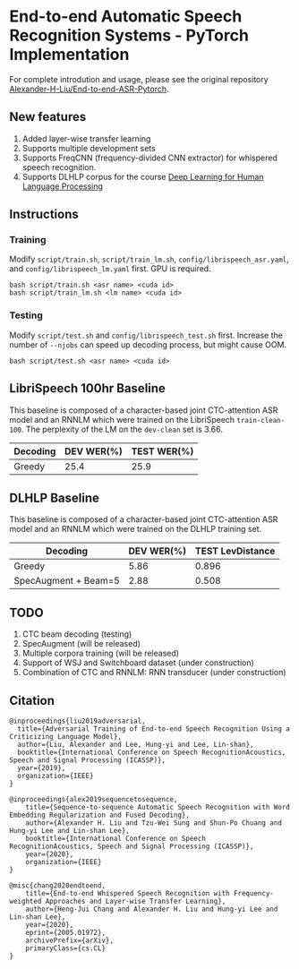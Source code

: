 # End-to-end Automatic Speech Recognition Systems - PyTorch Implementation
For complete introdution and usage, please see the original repository [Alexander-H-Liu/End-to-end-ASR-Pytorch](https://github.com/Alexander-H-Liu/End-to-end-ASR-Pytorch).
## New features
1. Added layer-wise transfer learning
2. Supports multiple development sets
3. Supports FreqCNN (frequency-divided CNN extractor) for whispered speech recognition.
4. Supports DLHLP corpus for the course [Deep Learning for Human Language Processing](http://speech.ee.ntu.edu.tw/~tlkagk/courses_DLHLP20.html)

## Instructions
### Training
Modify `script/train.sh`, `script/train_lm.sh`, `config/librispeech_asr.yaml`, and `config/librispeech_lm.yaml` first. GPU is required.
```
bash script/train.sh <asr name> <cuda id>
bash script/train_lm.sh <lm name> <cuda id>
```
### Testing
Modify `script/test.sh` and `config/librispeech_test.sh` first. Increase the number of `--njobs` can speed up decoding process, but might cause OOM.
```
bash script/test.sh <asr name> <cuda id>
```

## LibriSpeech 100hr Baseline
This baseline is composed of a character-based joint CTC-attention ASR model and an RNNLM which were trained on the LibriSpeech `train-clean-100`. The perplexity of the LM on the `dev-clean` set is 3.66. 

| Decoding | DEV WER(%) | TEST WER(%) |
| -------- | ---------- | ----------- |
| Greedy   | 25.4       | 25.9        |

## DLHLP Baseline
This baseline is composed of a character-based joint CTC-attention ASR model and an RNNLM which were trained on the DLHLP training set.

| Decoding               | DEV WER(%) | TEST LevDistance |
| ---------------------- | ---------- | ---------------- |
| Greedy                 | 5.86       | 0.896            |
| SpecAugment + Beam=5   | 2.88       | 0.508            |

## TODO
1. CTC beam decoding (testing)
2. SpecAugment (will be released)
3. Multiple corpora training (will be released)
4. Support of WSJ and Switchboard dataset (under construction)
5. Combination of CTC and RNNLM: RNN transducer (under construction)

## Citation

```
@inproceedings{liu2019adversarial,
  title={Adversarial Training of End-to-end Speech Recognition Using a Criticizing Language Model},
  author={Liu, Alexander and Lee, Hung-yi and Lee, Lin-shan},
  booktitle={International Conference on Speech RecognitionAcoustics, Speech and Signal Processing (ICASSP)},
  year={2019},
  organization={IEEE}
}

@inproceedings{alex2019sequencetosequence,
    title={Sequence-to-sequence Automatic Speech Recognition with Word Embedding Regularization and Fused Decoding},
    author={Alexander H. Liu and Tzu-Wei Sung and Shun-Po Chuang and Hung-yi Lee and Lin-shan Lee},
    booktitle={International Conference on Speech RecognitionAcoustics, Speech and Signal Processing (ICASSP)},
    year={2020},
    organization={IEEE}
}

@misc{chang2020endtoend,
    title={End-to-end Whispered Speech Recognition with Frequency-weighted Approaches and Layer-wise Transfer Learning},
    author={Heng-Jui Chang and Alexander H. Liu and Hung-yi Lee and Lin-shan Lee},
    year={2020},
    eprint={2005.01972},
    archivePrefix={arXiv},
    primaryClass={cs.CL}
}
```
